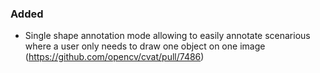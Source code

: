 ### Added

- Single shape annotation mode allowing to easily annotate scenarious where a user
only needs to draw one object on one image (<https://github.com/opencv/cvat/pull/7486>)
